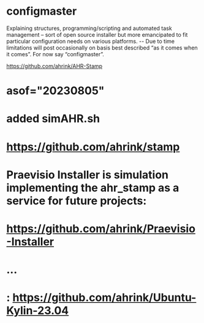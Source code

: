 # configmaster
Explaining structures, programming/scripting and automated task management – sort of open source installer but more emancipated to fit particular configuration needs on various platforms. -- Due to time limitations will post occasionally on basis best described “as it comes when it comes”. For now say “configmaster”.

https://github.com/ahrink/AHR-Stamp

# asof="20230805"
# added simAHR.sh
# https://github.com/ahrink/stamp
#
# Praevisio Installer is simulation implementing the ahr_stamp as a service for future projects:
# https://github.com/ahrink/Praevisio-Installer
# ...
# : https://github.com/ahrink/Ubuntu-Kylin-23.04
